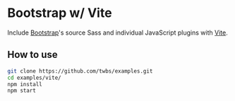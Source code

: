 # Bootstrap w/ Vite

Include [Bootstrap](https://getbootstrap.com)'s source Sass and individual JavaScript plugins with [Vite](https://vitejs.dev/).

## How to use

```sh
git clone https://github.com/twbs/examples.git
cd examples/vite/
npm install
npm start
```
